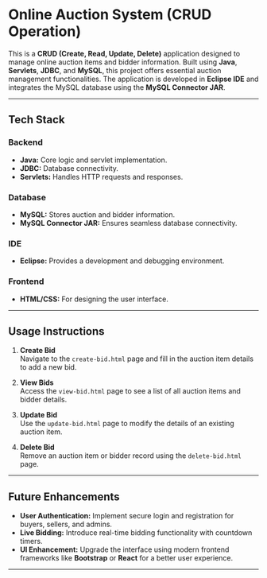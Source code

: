 # **Online Auction System (CRUD Operation)**  

This is a **CRUD (Create, Read, Update, Delete)** application designed to manage online auction items and bidder information. Built using **Java**, **Servlets**, **JDBC**, and **MySQL**, this project offers essential auction management functionalities. The application is developed in **Eclipse IDE** and integrates the MySQL database using the **MySQL Connector JAR**.  

---

## **Tech Stack**  

### **Backend**  
- **Java:** Core logic and servlet implementation.  
- **JDBC:** Database connectivity.  
- **Servlets:** Handles HTTP requests and responses.  

### **Database**  
- **MySQL:** Stores auction and bidder information.  
- **MySQL Connector JAR:** Ensures seamless database connectivity.  

### **IDE**  
- **Eclipse:** Provides a development and debugging environment.  

### **Frontend**  
- **HTML/CSS:** For designing the user interface.  

---

## **Usage Instructions**  

1. **Create Bid**  
   Navigate to the `create-bid.html` page and fill in the auction item details to add a new bid.  

2. **View Bids**  
   Access the `view-bid.html` page to see a list of all auction items and bidder details.  

3. **Update Bid**  
   Use the `update-bid.html` page to modify the details of an existing auction item.  

4. **Delete Bid**  
   Remove an auction item or bidder record using the `delete-bid.html` page.  

---

## **Future Enhancements**  

- **User Authentication:** Implement secure login and registration for buyers, sellers, and admins.  
- **Live Bidding:** Introduce real-time bidding functionality with countdown timers.  
- **UI Enhancement:** Upgrade the interface using modern frontend frameworks like **Bootstrap** or **React** for a better user experience.  

---
